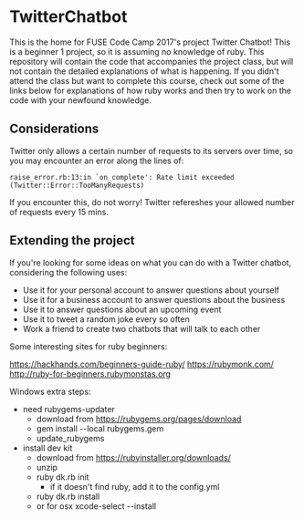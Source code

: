 # TwitterChatbot

This is the home for FUSE Code Camp 2017's project Twitter Chatbot! This is a beginner 1 project, so it is assuming no knowledge of ruby.
This repository will contain the code that accompanies the project class, but will not contain the detailed explanations of what is happening.
If you didn't attend the class but want to complete this course, check out some of the links below for explanations of how ruby works and then
try to work on the code with your newfound knowledge.

## Considerations

Twitter only allows a certain number of requests to its servers over time, so you may encounter an error along the lines of:

```
raise_error.rb:13:in `on_complete': Rate limit exceeded (Twitter::Error::TooManyRequests)
```

If you encounter this, do not worry! Twitter refereshes your allowed number of requests every 15 mins.


## Extending the project

If you're looking for some ideas on what you can do with a Twitter chatbot, considering the following uses:

* Use it for your personal account to answer questions about yourself
* Use it for a business account to answer questions about the business
* Use it to answer questions about an upcoming event
* Use it to tweet a random joke every so often
* Work a friend to create two chatbots that will talk to each other

Some interesting sites for ruby beginners:

https://hackhands.com/beginners-guide-ruby/
https://rubymonk.com/
http://ruby-for-beginners.rubymonstas.org

Windows extra steps:
* need rubygems-updater
  * download from https://rubygems.org/pages/download
  * gem install --local rubygems.gem
  * update_rubygems
* install dev kit
  * download from https://rubyinstaller.org/downloads/
  * unzip
  * ruby dk.rb init
    * if it doesn't find ruby, add it to the config.yml
  * ruby dk.rb install
  * or for osx xcode-select --install

